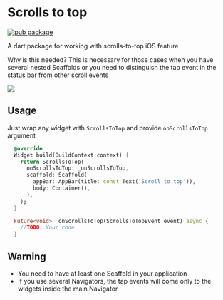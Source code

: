 # Scrolls to top

[![pub package](https://img.shields.io/pub/v/scrolls_to_top.svg)](https://pub.dev/packages/scrolls_to_top)

A dart package for working with scrolls-to-top iOS feature

Why is this needed? 
This is necessary for those cases when you have several nested Scaffolds or you need to distinguish the tap event in the status bar from other scroll events

<img src="https://github.com/optimist-dev/scrolls_to_top/blob/main/arts/example.gif?raw=true">

## Usage

Just wrap any widget with `ScrollsToTop` and provide `onScrollsToTop` argument

```dart
  @override
  Widget build(BuildContext context) {
    return ScrollsToTop(
      onScrollsToTop: _onScrollsToTop,
      scaffold: Scaffold(
        appBar: AppBar(title: const Text('Scroll to top')),
        body: Container(),
      ),
    );
  }

  Future<void> _onScrollsToTop(ScrollsToTopEvent event) async {
    //TODO: Your code
  }
```

## Warning

- You need to have at least one Scaffold in your application
- If you use several Navigators, the tap events will come only to the widgets inside the main Navigator